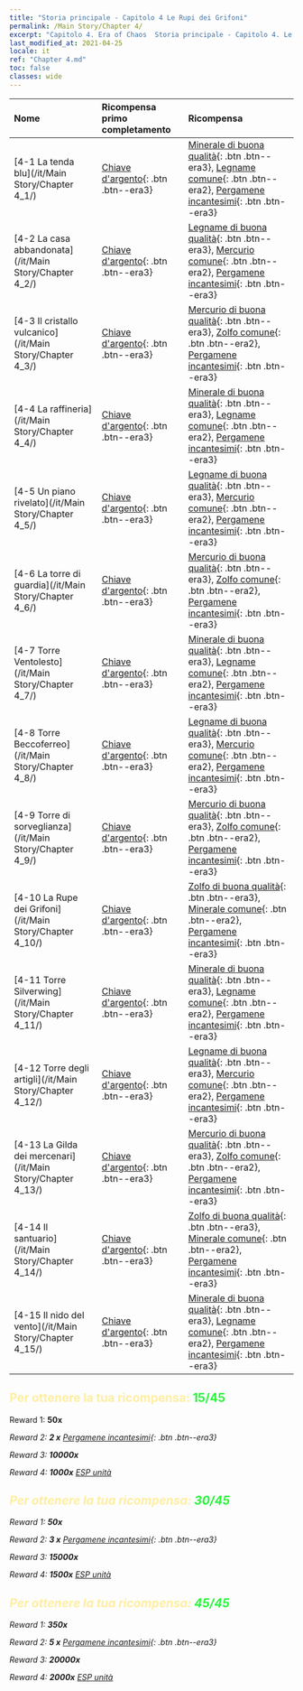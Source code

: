 ```yaml
---
title: "Storia principale - Capitolo 4 Le Rupi dei Grifoni"
permalink: /Main Story/Chapter 4/
excerpt: "Capitolo 4. Era of Chaos  Storia principale - Capitolo 4. Le Rupi dei Grifoni"
last_modified_at: 2021-04-25
locale: it
ref: "Chapter 4.md"
toc: false
classes: wide
---
```


  | Nome |  Ricompensa primo completamento | Ricompensa |
  |:------------|:------------|:------------| 
  | [4-1 La tenda blu](/it/Main Story/Chapter 4_1/) | [Chiave d'argento](/ItemsIT/con_693/){: .btn .btn--era3} | [Minerale di buona qualità](/ItemsIT/mat_12/){: .btn .btn--era3}, [Legname comune](/ItemsIT/mat_7/){: .btn .btn--era2}, [Pergamene incantesimi](/ItemsIT/con_694/){: .btn .btn--era3} |
  | [4-2 La casa abbandonata](/it/Main Story/Chapter 4_2/) | [Chiave d'argento](/ItemsIT/con_693/){: .btn .btn--era3} | [Legname di buona qualità](/ItemsIT/mat_13/){: .btn .btn--era3}, [Mercurio comune](/ItemsIT/mat_8/){: .btn .btn--era2}, [Pergamene incantesimi](/ItemsIT/con_694/){: .btn .btn--era3} |
  | [4-3 Il cristallo vulcanico](/it/Main Story/Chapter 4_3/) | [Chiave d'argento](/ItemsIT/con_693/){: .btn .btn--era3} | [Mercurio di buona qualità](/ItemsIT/mat_14/){: .btn .btn--era3}, [Zolfo comune](/ItemsIT/mat_9/){: .btn .btn--era2}, [Pergamene incantesimi](/ItemsIT/con_694/){: .btn .btn--era3} |
  | [4-4 La raffineria](/it/Main Story/Chapter 4_4/) | [Chiave d'argento](/ItemsIT/con_693/){: .btn .btn--era3} | [Minerale di buona qualità](/ItemsIT/mat_12/){: .btn .btn--era3}, [Legname comune](/ItemsIT/mat_7/){: .btn .btn--era2}, [Pergamene incantesimi](/ItemsIT/con_694/){: .btn .btn--era3} |
  | [4-5 Un piano rivelato](/it/Main Story/Chapter 4_5/) | [Chiave d'argento](/ItemsIT/con_693/){: .btn .btn--era3} | [Legname di buona qualità](/ItemsIT/mat_13/){: .btn .btn--era3}, [Mercurio comune](/ItemsIT/mat_8/){: .btn .btn--era2}, [Pergamene incantesimi](/ItemsIT/con_694/){: .btn .btn--era3} |
  | [4-6 La torre di guardia](/it/Main Story/Chapter 4_6/) | [Chiave d'argento](/ItemsIT/con_693/){: .btn .btn--era3} | [Mercurio di buona qualità](/ItemsIT/mat_14/){: .btn .btn--era3}, [Zolfo comune](/ItemsIT/mat_9/){: .btn .btn--era2}, [Pergamene incantesimi](/ItemsIT/con_694/){: .btn .btn--era3} |
  | [4-7 Torre Ventolesto](/it/Main Story/Chapter 4_7/) | [Chiave d'argento](/ItemsIT/con_693/){: .btn .btn--era3} | [Minerale di buona qualità](/ItemsIT/mat_12/){: .btn .btn--era3}, [Legname comune](/ItemsIT/mat_7/){: .btn .btn--era2}, [Pergamene incantesimi](/ItemsIT/con_694/){: .btn .btn--era3} |
  | [4-8 Torre Beccoferreo](/it/Main Story/Chapter 4_8/) | [Chiave d'argento](/ItemsIT/con_693/){: .btn .btn--era3} | [Legname di buona qualità](/ItemsIT/mat_13/){: .btn .btn--era3}, [Mercurio comune](/ItemsIT/mat_8/){: .btn .btn--era2}, [Pergamene incantesimi](/ItemsIT/con_694/){: .btn .btn--era3} |
  | [4-9 Torre di sorveglianza](/it/Main Story/Chapter 4_9/) | [Chiave d'argento](/ItemsIT/con_693/){: .btn .btn--era3} | [Mercurio di buona qualità](/ItemsIT/mat_14/){: .btn .btn--era3}, [Zolfo comune](/ItemsIT/mat_9/){: .btn .btn--era2}, [Pergamene incantesimi](/ItemsIT/con_694/){: .btn .btn--era3} |
  | [4-10 La Rupe dei Grifoni](/it/Main Story/Chapter 4_10/) | [Chiave d'argento](/ItemsIT/con_693/){: .btn .btn--era3} | [Zolfo di buona qualità](/ItemsIT/mat_15/){: .btn .btn--era3}, [Minerale comune](/ItemsIT/mat_6/){: .btn .btn--era2}, [Pergamene incantesimi](/ItemsIT/con_694/){: .btn .btn--era3} |
  | [4-11 Torre Silverwing](/it/Main Story/Chapter 4_11/) | [Chiave d'argento](/ItemsIT/con_693/){: .btn .btn--era3} | [Minerale di buona qualità](/ItemsIT/mat_12/){: .btn .btn--era3}, [Legname comune](/ItemsIT/mat_7/){: .btn .btn--era2}, [Pergamene incantesimi](/ItemsIT/con_694/){: .btn .btn--era3} |
  | [4-12 Torre degli artigli](/it/Main Story/Chapter 4_12/) | [Chiave d'argento](/ItemsIT/con_693/){: .btn .btn--era3} | [Legname di buona qualità](/ItemsIT/mat_13/){: .btn .btn--era3}, [Mercurio comune](/ItemsIT/mat_8/){: .btn .btn--era2}, [Pergamene incantesimi](/ItemsIT/con_694/){: .btn .btn--era3} |
  | [4-13 La Gilda dei mercenari](/it/Main Story/Chapter 4_13/) | [Chiave d'argento](/ItemsIT/con_693/){: .btn .btn--era3} | [Mercurio di buona qualità](/ItemsIT/mat_14/){: .btn .btn--era3}, [Zolfo comune](/ItemsIT/mat_9/){: .btn .btn--era2}, [Pergamene incantesimi](/ItemsIT/con_694/){: .btn .btn--era3} |
  | [4-14 Il santuario](/it/Main Story/Chapter 4_14/) | [Chiave d'argento](/ItemsIT/con_693/){: .btn .btn--era3} | [Zolfo di buona qualità](/ItemsIT/mat_15/){: .btn .btn--era3}, [Minerale comune](/ItemsIT/mat_6/){: .btn .btn--era2}, [Pergamene incantesimi](/ItemsIT/con_694/){: .btn .btn--era3} |
  | [4-15 Il nido del vento](/it/Main Story/Chapter 4_15/) | [Chiave d'argento](/ItemsIT/con_693/){: .btn .btn--era3} | [Minerale di buona qualità](/ItemsIT/mat_12/){: .btn .btn--era3}, [Legname comune](/ItemsIT/mat_7/){: .btn .btn--era2}, [Pergamene incantesimi](/ItemsIT/con_694/){: .btn .btn--era3} |


## <span style="color: #ffeea0">Per ottenere la tua ricompensa: </span><span style="color: #27f73a">15/45</span>

 Reward 1:  **50x** <i class="fas fa-gem"/>

 Reward 2: **2 x** [Pergamene incantesimi](/ItemsIT/con_694/){: .btn .btn--era3}

 Reward 3:  **10000x** <i class="fas fa-coins"/>

 Reward 4:  **1000x** [ESP unità](/ItemsIT/con_902/)



## <span style="color: #ffeea0">Per ottenere la tua ricompensa: </span><span style="color: #27f73a">30/45</span>

 Reward 1:  **50x** <i class="fas fa-gem"/>

 Reward 2: **3 x** [Pergamene incantesimi](/ItemsIT/con_694/){: .btn .btn--era3}

 Reward 3:  **15000x** <i class="fas fa-coins"/>

 Reward 4:  **1500x** [ESP unità](/ItemsIT/con_902/)



## <span style="color: #ffeea0">Per ottenere la tua ricompensa: </span><span style="color: #27f73a">45/45</span>

 Reward 1:  **350x** <i class="fas fa-gem"/>

 Reward 2: **5 x** [Pergamene incantesimi](/ItemsIT/con_694/){: .btn .btn--era3}

 Reward 3:  **20000x** <i class="fas fa-coins"/>

 Reward 4:  **2000x** [ESP unità](/ItemsIT/con_902/)

